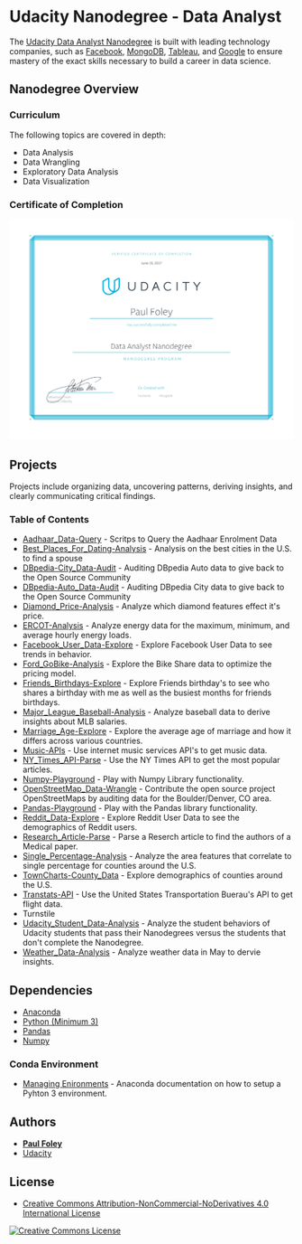 # Udacity Nanodegree - Data Analyst

The [Udacity Data Analyst Nanodegree](https://www.udacity.com/course/data-analyst-nanodegree--nd002) is built with leading technology companies, such as [Facebook](https://www.facebook.com/), [MongoDB](https://www.mongodb.com/), [Tableau](https://www.tableau.com/), and [Google](https://www.google.com/) to ensure mastery of the exact skills necessary to build a career in data science.


## Nanodegree Overview

### Curriculum
The following topics are covered in depth:

* Data Analysis
* Data Wrangling
* Exploratory Data Analysis
* Data Visualization

### Certificate of Completion

![Udacity Nanodegree Certificate Data Analyst](Certificate_Nanodegree-Data_Analyst.jpg?raw=true "Udacity Nanodegree Certificate Data Analyst")


## Projects

Projects include organizing data, uncovering patterns, deriving insights, and clearly communicating critical findings.

### Table of Contents

* [Aadhaar_Data-Query](Aadhaar_Data-Query) - Scritps to Query the Aadhaar Enrolment Data
* [Best_Places_For_Dating-Analysis](Best_Places_For_Dating-Analysis) - Analysis on the best cities in the U.S. to find a spouse
* [DBpedia-City_Data-Audit](DBpedia-City_Data-Audit) - Auditing DBpedia Auto data to give back to the Open Source Community
* [DBpedia-Auto_Data-Audit](DBpedia-Auto_Data-Audit) - Auditing DBpedia City data to give back to the Open Source Community
* [Diamond_Price-Analysis](Diamond_Price-Analysis) - Analyze which diamond features effect it's price.
* [ERCOT-Analysis](ERCOT-Analysis) - Analyze energy data for the maximum, minimum, and average hourly energy loads.
* [Facebook_User_Data-Explore](Facebook_User_Data-Explore) - Explore Facebook User Data to see trends in behavior.
* [Ford_GoBike-Analysis](Ford_GoBike-Analysis) - Explore the Bike Share data to optimize the pricing model.
* [Friends_Birthdays-Explore](Friends_Birthdays-Explore) - Explore Friends birthday's to see who shares a birthday with me as well as the busiest months for friends birthdays.
* [Major_League_Baseball-Analysis](Major_League_Baseball-Analysis) - Analyze baseball data to derive insights about MLB salaries.
* [Marriage_Age-Explore](Marriage_Age-Explore) - Explore the average age of marriage and how it differs across various countries.
* [Music-APIs](Music-APIs) - Use internet music services API's to get music data.
* [NY_Times_API-Parse](NY_Times_API-Parse) - Use the NY Times API to get the most popular articles.
* [Numpy-Playground](Numpy-Playground) - Play with Numpy Library functionality.
* [OpenStreetMap_Data-Wrangle](OpenStreetMap_Data-Wrangle) - Contribute the open source project OpenStreetMaps by auditing data for the Boulder/Denver, CO area.
* [Pandas-Playground](Pandas-Playground) - Play with the Pandas library functionality.
* [Reddit_Data-Explore](Reddit_Data-Explore) - Explore Reddit User Data to see the demographics of Reddit users.
* [Research_Article-Parse](Research_Article-Parse) - Parse a Reserch article to find the authors of a Medical paper.
* [Single_Percentage-Analysis](Single_Percentage-Analysis) - Analyze the area features that correlate to single percentage for counties around the U.S.
* [TownCharts-County_Data](TownCharts-County_Data) - Explore demographics of counties around the U.S.
* [Transtats-API](Transtats-API) - Use the United States Transportation Buerau's API to get flight data.
* Turnstile
* [Udacity_Student_Data-Analysis](Udacity_Student_Data-Analysis) - Analyze the student behaviors of Udacity students that pass their Nanodegrees versus the students that don't complete the Nanodegree.
* [Weather_Data-Analysis](Weather_Data-Analysis) - Analyze weather data in May to dervie insights.


## Dependencies

* [Anaconda](https://www.continuum.io/downloads)
* [Python (Minimum 3)](https://www.continuum.io/blog/developer-blog/python-3-support-anaconda)
* [Pandas](https://anaconda.org/anaconda/pandas)
* [Numpy](https://anaconda.org/anaconda/numpy)

### Conda Environment

* [Managing Enironments](https://conda.io/docs/using/envs.html) - Anaconda documentation on how to setup a Pyhton 3 environment.


## Authors

* **[Paul Foley](https://github.com/paulfoley)**
* [Udacity](https://www.udacity.com/)


## License

* <a rel="license" href="https://creativecommons.org/licenses/by-nc-nd/4.0/"> Creative Commons Attribution-NonCommercial-NoDerivatives 4.0 International License</a>

<a rel="license" href="https://creativecommons.org/licenses/by-nc-nd/4.0/">
	<img alt="Creative Commons License" style="border-width:0" src="https://i.creativecommons.org/l/by-nc-nd/4.0/88x31.png" />
</a>
